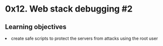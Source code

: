 # 0x12. Web stack debugging #2

## Learning objectives

<li>create safe scripts to protect the servers from attacks using the root user</li>

